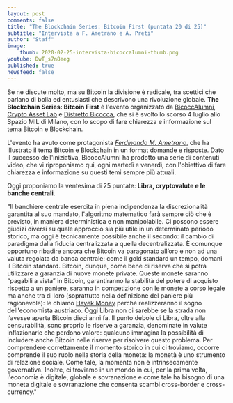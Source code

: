 ```yaml
---
layout: post
comments: false
title: "The Blockchain Series: Bitcoin First (puntata 20 di 25)"
subtitle: "Intervista a F. Ametrano e A. Preti"
author: "Staff"
image:
    thumb: 2020-02-25-intervista-bicoccalumni-thumb.png
youtube: DwT_s7n8eeg
published: true
newsfeed: false
---
```


Se ne discute molto, ma su Bitcoin la divisione è radicale, tra scettici che parlano di bolla ed entusiasti che descrivono una rivoluzione globale. **The Blockchain Series: Bitcoin First** è l'evento organizzato da [BicoccAlumni](https://www.bicoccalumni.it/), [Crypto Asset Lab](https://cryptoassetlab.diseade.unimib.it/) e [Distretto Bicocca](https://www.distrettobicocca.it/), che si è svolto lo scorso 4 luglio allo Spazio MIL di Milano, con lo scopo di fare chiarezza e informazione sul tema Bitcoin e Blockchain.

L'evento ha avuto come protagonista [*Ferdinando M. Ametrano*](https://www.ametrano.net), che ha illustrato il tema Bitcoin e Blockchain in un format domande e risposte. Dato il successo dell'iniziativa, BicoccAlumni ha prodotto una serie di contenuti video, che vi riproponiamo qui, ogni martedì e venerdì, con l'obiettivo di fare chiarezza e informazione su questi temi sempre più attuali.

Oggi proponiamo la ventesima di 25 puntate:
**Libra, cryptovalute e le banche centrali**.

"Il banchiere centrale esercita in piena indipendenza la discrezionalità garantita al suo mandato, l'algoritmo matematico farà sempre ciò che è previsto, in maniera deterministica e non manipolabile. Ci possono essere giudizi diversi su quale approccio sia più utile in un determinato periodo storico, ma oggi è tecnicamente possibile anche il secondo: il cambio di paradigma dalla fiducia centralizzata a quella decentralizzata. È comunque opportuno ribadire ancora che Bitcoin va paragonato all’oro e non ad una valuta regolata da banca centrale: come il gold standard un tempo, domani il Bitcoin standard. Bitcoin, dunque, come bene di riserva che si potrà utilizzare a garanzia di nuove monete private. Queste monete saranno “pagabili a vista” in Bitcoin, garantiranno la stabilità del potere di acquisto rispetto a un paniere, saranno in competizione con le monete a corso legale ma anche tra di loro (soprattutto nella definizione del paniere più ragionevole): le chiamo [Hayek Money](https://mises.org/library/denationalisation-money-argument-refined) perché realizzeranno il sogno dell'economista austriaco. Oggi Libra non ci sarebbe se la strada non l’avesse aperta Bitcoin dieci anni fa. Il punto debole di Libra, oltre alla censurabilità, sono proprio le riserve a garanzia, denominate in valute inflazionarie che perdono valore: qualcuno immagina la possibilità di includere anche Bitcoin nelle riserve per risolvere questo problema.
Per comprendere correttamente il momento storico in cui ci troviamo, occorre comprende il suo ruolo nella storia della moneta: la monetà è uno strumento di relazione sociale. Come tale, la momenta non è intrinsecamente governativa. Inoltre, ci troviamo in un mondo in cui, per la prima volta, l'economia è digitale, globale e sovranazione e come tale ha bisogno di una moneta digitale e sovranazione che consenta scambi cross-border e cross-currency."
